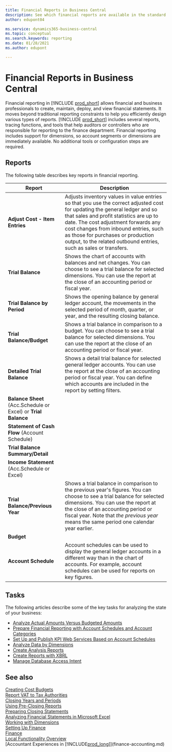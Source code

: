 ```yaml
---
title: Financial Reports in Business Central
description: See which financial reports are available in the standard version of Business Central so that you can keep track of your business.
author: edupont04

ms.service: dynamics365-business-central
ms.topic: conceptual
ms.search.keywords: reporting
ms.date: 01/28/2021
ms.author: edupont

---
```

# Financial Reports in Business Central

Financial reporting in [!INCLUDE [prod_short](includes/prod_short.md)] allows financial and business professionals to create, maintain, deploy, and view financial statements. It moves beyond traditional reporting constraints to help you efficiently design various types of reports. [!INCLUDE [prod_short](includes/prod_short.md)] includes several reports, tracing functions, and tools that help auditors or controllers who are responsible for reporting to the finance department. Financial reporting includes support for dimensions, so account segments or dimensions are immediately available. No additional tools or configuration steps are required.  

## Reports

The following table describes key reports in financial reporting.

|Report |Description  |
|---------|---------|
|**Adjust Cost - Item Entries** | Adjusts inventory values in value entries so that you use the correct adjusted cost for updating the general ledger and so that sales and profit statistics are up to date. The cost adjustment forwards any cost changes from inbound entries, such as those for purchases or production output, to the related outbound entries, such as sales or transfers.  |
|**Trial Balance**| Shows the chart of accounts with balances and net changes. You can choose to see a trial balance for selected dimensions. You can use the report at the close of an accounting period or fiscal year. |
|**Trial Balance by Period**  | Shows the opening balance by general ledger account, the movements in the selected period of month, quarter, or year, and the resulting closing balance.         |
|**Trial Balance/Budget** | Shows a trial balance in comparison to a budget. You can choose to see a trial balance for selected dimensions. You can use the report at the close of an accounting period or fiscal year.        |
|**Detailed Trial Balance** |Shows a detail trial balance for selected general ledger accounts. You can use the report at the close of an accounting period or fiscal year. You can define which accounts are included in the report by setting filters.         |
|**Balance Sheet** (Acc.Schedule or Excel) or **Trial Balance** |         |
|**Statement of Cash Flow** (Account Schedule) |         |
|**Trial Balance Summary/Detail** |         |
|**Income Statement** (Acc.Schedule or Excel)||
|**Trial Balance/Previous Year**|Shows a trial balance in comparison to the previous year's figures. You can choose to see a trial balance for selected dimensions. You can use the report at the close of an accounting period or fiscal year. Note that *the previous year* means the same period one calendar year earlier.|
|**Budget** ||
|**Account Schedule**|Account schedules can be used to display the general ledger accounts in a different way than in the chart of accounts. For example, account schedules can be used for reports on key figures.|

## Tasks

The following articles describe some of the key tasks for analyzing the state of your business:

* [Analyze Actual Amounts Versus Budgeted Amounts](bi-how-analyze-actual-versus-budget.md)  
* [Prepare Financial Reporting with Account Schedules and Account Categories](bi-how-work-account-schedule.md)  
* [Set Up and Publish KPI Web Services Based on Account Schedules](bi-how-to-set-up-and-publish-kpi-web-services-based-on-account-schedules.md)  
* [Analyze Data by Dimensions](bi-how-analyze-data-dimension.md)  
* [Create Analysis Reports](bi-how-create-analysis-views-reports.md)  
* [Create Reports with XBRL](bi-create-reports-with-xbrl.md)  
* [Manage Database Access Intent](admin-data-access-intent.md)  

## See also

[Creating Cost Budgets](finance-create-cost-budgets.md)  
[Report VAT to Tax Authorities](finance-how-report-vat.md)  
[Closing Years and Periods](year-close-years-periods.md)  
[Using Pre-Closing Reports](year-prepare-preclose-reports.md)  
[Preparing Closing Statements](year-prepare-close-statement.md)  
[Analyzing Financial Statements in Microsoft Excel](finance-analyze-excel.md)  
[Working with Dimensions](finance-dimensions.md)  
[Setting Up Finance](finance-setup-finance.md)  
[Finance](finance.md)  
[Local Functionality Overview](about-localization.md)  
[Accountant Experiences in [!INCLUDE[prod_long](includes/prod_long.md)]](finance-accounting.md)  
